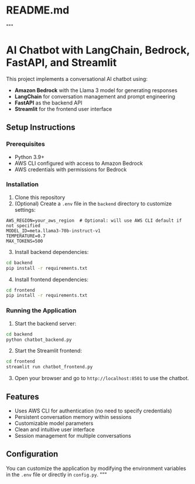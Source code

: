 # README.md
"""
# AI Chatbot with LangChain, Bedrock, FastAPI, and Streamlit

This project implements a conversational AI chatbot using:
- **Amazon Bedrock** with the Llama 3 model for generating responses
- **LangChain** for conversation management and prompt engineering
- **FastAPI** as the backend API
- **Streamlit** for the frontend user interface

## Setup Instructions

### Prerequisites
- Python 3.9+
- AWS CLI configured with access to Amazon Bedrock
- AWS credentials with permissions for Bedrock

### Installation

1. Clone this repository
2. (Optional) Create a `.env` file in the `backend` directory to customize settings:
```
AWS_REGION=your_aws_region  # Optional: will use AWS CLI default if not specified
MODEL_ID=meta.llama3-70b-instruct-v1
TEMPERATURE=0.7
MAX_TOKENS=500
```

3. Install backend dependencies:
```bash
cd backend
pip install -r requirements.txt
```

4. Install frontend dependencies:
```bash
cd frontend
pip install -r requirements.txt
```

### Running the Application

1. Start the backend server:
```bash
cd backend
python chatbot_backend.py
```

2. Start the Streamlit frontend:
```bash
cd frontend
streamlit run chatbot_frontend.py
```

3. Open your browser and go to `http://localhost:8501` to use the chatbot.

## Features
- Uses AWS CLI for authentication (no need to specify credentials)
- Persistent conversation memory within sessions
- Customizable model parameters
- Clean and intuitive user interface
- Session management for multiple conversations

## Configuration
You can customize the application by modifying the environment variables in the `.env` file or directly in `config.py`.
"""
